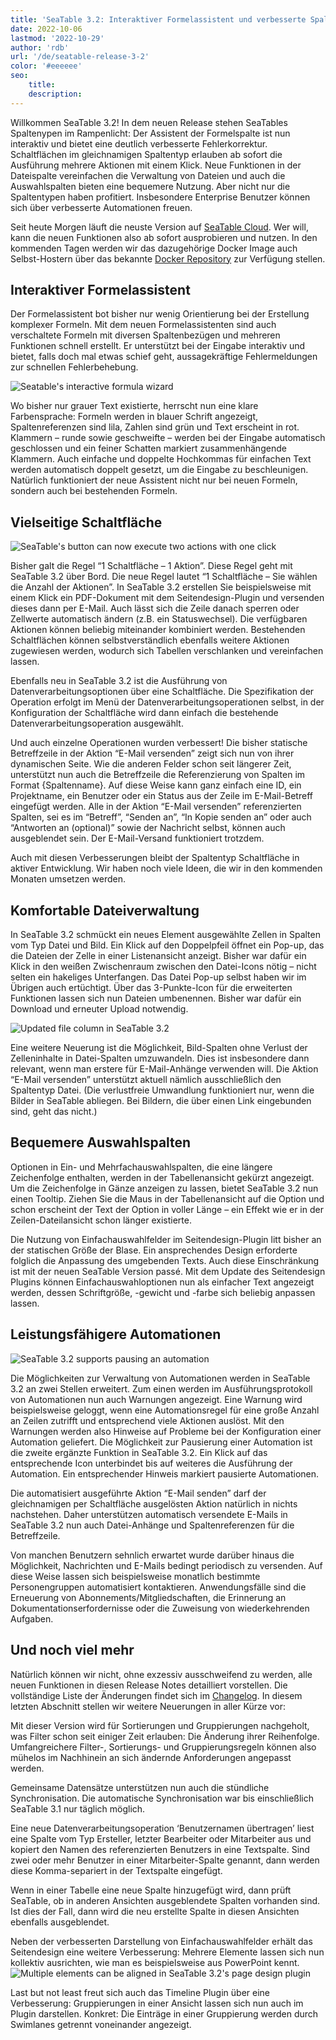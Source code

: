 ```yaml
---
title: 'SeaTable 3.2: Interaktiver Formelassistent und verbesserte Spaltentypen'
date: 2022-10-06
lastmod: '2022-10-29'
author: 'rdb'
url: '/de/seatable-release-3-2'
color: '#eeeeee'
seo:
    title:
    description:
---
```


Willkommen SeaTable 3.2! In dem neuen Release stehen SeaTables Spaltenypen im Rampenlicht: Der Assistent der Formelspalte ist nun interaktiv und bietet eine deutlich verbesserte Fehlerkorrektur. Schaltflächen im gleichnamigen Spaltentyp erlauben ab sofort die Ausführung mehrere Aktionen mit einem Klick. Neue Funktionen in der Dateispalte vereinfachen die Verwaltung von Dateien und auch die Auswahlspalten bieten eine bequemere Nutzung. Aber nicht nur die Spaltentypen haben profitiert. Insbesondere Enterprise Benutzer können sich über verbesserte Automationen freuen.

Seit heute Morgen läuft die neuste Version auf [SeaTable Cloud](https://cloud.seatable.io). Wer will, kann die neuen Funktionen also ab sofort ausprobieren und nutzen. In den kommenden Tagen werden wir das dazugehörige Docker Image auch Selbst-Hostern über das bekannte [Docker Repository](https://hub.docker.com/r/seatable/seatable-enterprise/tags) zur Verfügung stellen.

## Interaktiver Formelassistent

Der Formelassistent bot bisher nur wenig Orientierung bei der Erstellung komplexer Formeln. Mit dem neuen Formelassistenten sind auch verschaltete Formeln mit diversen Spaltenbezügen und mehreren Funktionen schnell erstellt. Er unterstützt bei der Eingabe interaktiv und bietet, falls doch mal etwas schief geht, aussagekräftige Fehlermeldungen zur schnellen Fehlerbehebung.

![Seatable's interactive formula wizard](https://seatable.io/wp-content/uploads/2022/10/SeaTable3.2_FormulaWizard.png)

Wo bisher nur grauer Text existierte, herrscht nun eine klare Farbensprache: Formeln werden in blauer Schrift angezeigt, Spaltenreferenzen sind lila, Zahlen sind grün und Text erscheint in rot. Klammern – runde sowie geschweifte – werden bei der Eingabe automatisch geschlossen und ein feiner Schatten markiert zusammenhängende Klammern. Auch einfache und doppelte Hochkommas für einfachen Text werden automatisch doppelt gesetzt, um die Eingabe zu beschleunigen. Natürlich funktioniert der neue Assistent nicht nur bei neuen Formeln, sondern auch bei bestehenden Formeln.

## Vielseitige Schaltfläche

![SeaTable's button can now execute two actions with one click](https://seatable.io/wp-content/uploads/2022/10/SeaTable3.2_ButtonColumn.png)

Bisher galt die Regel “1 Schaltfläche – 1 Aktion”. Diese Regel geht mit SeaTable 3.2 über Bord. Die neue Regel lautet “1 Schaltfläche – Sie wählen die Anzahl der Aktionen”. In SeaTable 3.2 erstellen Sie beispielsweise mit einem Klick ein PDF-Dokument mit dem Seitendesign-Plugin und versenden dieses dann per E-Mail. Auch lässt sich die Zeile danach sperren oder Zellwerte automatisch ändern (z.B. ein Statuswechsel). Die verfügbaren Aktionen können beliebig miteinander kombiniert werden. Bestehenden Schaltflächen können selbstverständlich ebenfalls weitere Aktionen zugewiesen werden, wodurch sich Tabellen verschlanken und vereinfachen lassen.

Ebenfalls neu in SeaTable 3.2 ist die Ausführung von Datenverarbeitungsoptionen über eine Schaltfläche. Die Spezifikation der Operation erfolgt im Menü der Datenverarbeitungsoperationen selbst, in der Konfiguration der Schaltfläche wird dann einfach die bestehende Datenverarbeitungsoperation ausgewählt.

Und auch einzelne Operationen wurden verbessert! Die bisher statische Betreffzeile in der Aktion “E-Mail versenden” zeigt sich nun von ihrer dynamischen Seite. Wie die anderen Felder schon seit längerer Zeit, unterstützt nun auch die Betreffzeile die Referenzierung von Spalten im Format {Spaltenname}. Auf diese Weise kann ganz einfach eine ID, ein Projektname, ein Benutzer oder ein Status aus der Zeile im E-Mail-Betreff eingefügt werden. Alle in der Aktion “E-Mail versenden” referenzierten Spalten, sei es im “Betreff”, “Senden an”, “In Kopie senden an” oder auch “Antworten an (optional)” sowie der Nachricht selbst, können auch ausgeblendet sein. Der E-Mail-Versand funktioniert trotzdem.

Auch mit diesen Verbesserungen bleibt der Spaltentyp Schaltfläche in aktiver Entwicklung. Wir haben noch viele Ideen, die wir in den kommenden Monaten umsetzen werden.

## Komfortable Dateiverwaltung

In SeaTable 3.2 schmückt ein neues Element ausgewählte Zellen in Spalten vom Typ Datei und Bild. Ein Klick auf den Doppelpfeil öffnet ein Pop-up, das die Dateien der Zelle in einer Listenansicht anzeigt. Bisher war dafür ein Klick in den weißen Zwischenraum zwischen den Datei-Icons nötig – nicht selten ein hakeliges Unterfangen. Das Datei Pop-up selbst haben wir im Übrigen auch ertüchtigt. Über das 3-Punkte-Icon für die erweiterten Funktionen lassen sich nun Dateien umbenennen. Bisher war dafür ein Download und erneuter Upload notwendig.

![Updated file column in SeaTable 3.2](https://seatable.io/wp-content/uploads/2022/10/SeaTable3.2_FileColumn.png)

Eine weitere Neuerung ist die Möglichkeit, Bild-Spalten ohne Verlust der Zelleninhalte in Datei-Spalten umzuwandeln. Dies ist insbesondere dann relevant, wenn man erstere für E-Mail-Anhänge verwenden will. Die Aktion “E-Mail versenden” unterstützt aktuell nämlich ausschließlich den Spaltentyp Datei. (Die verlustfreie Umwandlung funktioniert nur, wenn die Bilder in SeaTable abliegen. Bei Bildern, die über einen Link eingebunden sind, geht das nicht.)

## Bequemere Auswahlspalten

Optionen in Ein- und Mehrfachauswahlspalten, die eine längere Zeichenfolge enthalten, werden in der Tabellenansicht gekürzt angezeigt. Um die Zeichenfolge in Gänze anzeigen zu lassen, bietet SeaTable 3.2 nun einen Tooltip. Ziehen Sie die Maus in der Tabellenansicht auf die Option und schon erscheint der Text der Option in voller Länge – ein Effekt wie er in der Zeilen-Dateilansicht schon länger existierte.

Die Nutzung von Einfachauswahlfelder im Seitendesign-Plugin litt bisher an der statischen Größe der Blase. Ein ansprechendes Design erforderte folglich die Anpassung des umgebenden Texts. Auch diese Einschränkung ist mit der neuen SeaTable Version passé. Mit dem Update des Seitendesign Plugins können Einfachauswahloptionen nun als einfacher Text angezeigt werden, dessen Schriftgröße, -gewicht und -farbe sich beliebig anpassen lassen.

## Leistungsfähigere Automationen

![SeaTable 3.2 supports pausing an automation](https://seatable.io/wp-content/uploads/2022/10/SeaTable3.2_PauseAutomations_400x361.png)

Die Möglichkeiten zur Verwaltung von Automationen werden in SeaTable 3.2 an zwei Stellen erweitert. Zum einen werden im Ausführungsprotokoll von Automationen nun auch Warnungen angezeigt. Eine Warnung wird beispielsweise geloggt, wenn eine Automationsregel für eine große Anzahl an Zeilen zutrifft und entsprechend viele Aktionen auslöst. Mit den Warnungen werden also Hinweise auf Probleme bei der Konfiguration einer Automation geliefert. Die Möglichkeit zur Pausierung einer Automation ist die zweite ergänzte Funktion in SeaTable 3.2. Ein Klick auf das entsprechende Icon unterbindet bis auf weiteres die Ausführung der Automation. Ein entsprechender Hinweis markiert pausierte Automationen.

Die automatisiert ausgeführte Aktion “E-Mail senden” darf der gleichnamigen per Schaltfläche ausgelösten Aktion natürlich in nichts nachstehen. Daher unterstützen automatisch versendete E-Mails in SeaTable 3.2 nun auch Datei-Anhänge und Spaltenreferenzen für die Betreffzeile.

Von manchen Benutzern sehnlich erwartet wurde darüber hinaus die Möglichkeit, Nachrichten und E-Mails bedingt periodisch zu versenden. Auf diese Weise lassen sich beispielsweise monatlich bestimmte Personengruppen automatisiert kontaktieren. Anwendungsfälle sind die Erneuerung von Abonnements/Mitgliedschaften, die Erinnerung an Dokumentationserfordernisse oder die Zuweisung von wiederkehrenden Aufgaben.

## Und noch viel mehr

Natürlich können wir nicht, ohne exzessiv ausschweifend zu werden, alle neuen Funktionen in diesen Release Notes detailliert vorstellen. Die vollständige Liste der Änderungen findet sich im [Changelog](https://seatable.io/docs/changelog/version-3-2/). In diesem letzten Abschnitt stellen wir weitere Neuerungen in aller Kürze vor:

Mit dieser Version wird für Sortierungen und Gruppierungen nachgeholt, was Filter schon seit einiger Zeit erlauben: Die Änderung ihrer Reihenfolge. Umfangreichere Filter-, Sortierungs- und Gruppierungsregeln können also mühelos im Nachhinein an sich ändernde Anforderungen angepasst werden.

Gemeinsame Datensätze unterstützen nun auch die stündliche Synchronisation. Die automatische Synchronisation war bis einschließlich SeaTable 3.1 nur täglich möglich.

Eine neue Datenverarbeitungsoperation ‘Benutzernamen übertragen’ liest eine Spalte vom Typ Ersteller, letzter Bearbeiter oder Mitarbeiter aus und kopiert den Namen des referenzierten Benutzers in eine Textspalte. Sind zwei oder mehr Benutzer in einer Mitarbeiter-Spalte genannt, dann werden diese Komma-separiert in der Textspalte eingefügt.

Wenn in einer Tabelle eine neue Spalte hinzugefügt wird, dann prüft SeaTable, ob in anderen Ansichten ausgeblendete Spalten vorhanden sind. Ist dies der Fall, dann wird die neu erstellte Spalte in diesen Ansichten ebenfalls ausgeblendet.

Neben der verbesserten Darstellung von Einfachauswahlfelder erhält das Seitendesign eine weitere Verbesserung: Mehrere Elemente lassen sich nun kollektiv ausrichten, wie man es beispielsweise aus PowerPoint kennt.  
![Multiple elements can be aligned in SeaTable 3.2's page design plugin](https://seatable.io/wp-content/uploads/2022/10/SeaTable3.2-ElementAlignment.png)

Last but not least freut sich auch das Timeline Plugin über eine Verbesserung: Gruppierungen in einer Ansicht lassen sich nun auch im Plugin darstellen. Konkret: Die Einträge in einer Gruppierung werden durch Swimlanes getrennt voneinander angezeigt.
